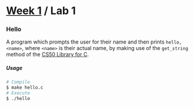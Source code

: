 # [Week 1](../../) / Lab 1

### Hello

A program which prompts the user for their name and then prints `hello, <name>`, where `<name>` is their actual name, by making use of the `get_string` method of the [CS50 Library for C](https://cs50.readthedocs.io/libraries/cs50/c/).

##### Usage

```bash
# Compile
$ make hello.c
# Execute
$ ./hello
```
